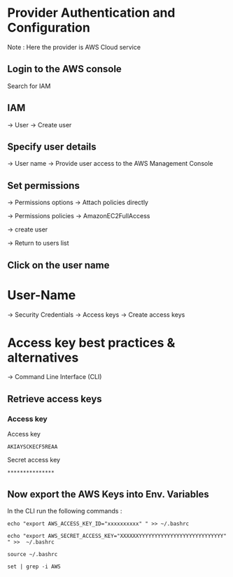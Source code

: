 
# Provider Authentication and Configuration

 Note : Here the provider is AWS Cloud service
## Login to the AWS console
  Search for IAM
  
## **IAM** 
-> User -> Create user

## **Specify user details** 
-> User name -> Provide user access to the AWS Management Console

## **Set permissions**
-> Permissions options -> Attach policies directly

-> Permissions policies -> AmazonEC2FullAccess

-> create user

-> Return to users list

 ## Click on the user name
 
 # **User-Name**       
-> Security Credentials -> Access keys -> Create access keys 

# **Access key best practices & alternatives**
-> Command Line Interface (CLI) 

## Retrieve access keys 

### **Access key**
 Access key                                
       
 ```                                  
 AKIAYSCKECF5REAA                     
 ```                                 

 Secret access key
 ```
 ***************
 ```



 



## Now export the AWS Keys into Env. Variables

In the CLI run the following commands :


```
echo "export AWS_ACCESS_KEY_ID="xxxxxxxxxx" " >> ~/.bashrc
```

```
echo "export AWS_SECRET_ACCESS_KEY="XXXXXXYYYYYYYYYYYYYYYYYYYYYYYYYYY" " >>  ~/.bashrc
```

```
source ~/.bashrc
```

```
set | grep -i AWS
```
